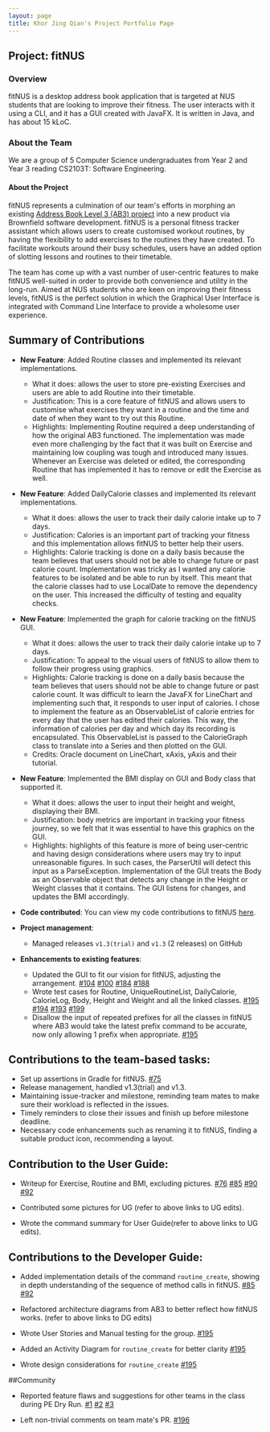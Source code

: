 ```yaml
---
layout: page
title: Khor Jing Qian's Project Portfolio Page
---
```


## Project: fitNUS

### Overview

fitNUS is a desktop address book application that is targeted at NUS students that are looking to improve their fitness.
The user interacts with it using a CLI, and it has a GUI created with JavaFX. It is written in Java, and has about 15
kLoC.

### About the Team

We are a group of 5 Computer Science undergraduates from Year 2 and Year 3 reading CS2103T: Software Engineering.

#### About the Project

fitNUS represents a culmination of our team's efforts in morphing an existing [Address Book Level 3 (AB3) project](https://github.com/se-edu/addressbook-level3)
into a new product via Brownfield software development. fitNUS is a personal fitness tracker assistant which allows
users to create customised workout routines, by having the flexibility to add exercises to the routines they have
created. To facilitate workouts around their busy schedules, users have an added option of slotting lessons and routines
to their timetable.

The team has come up with a vast number of user-centric features to make fitNUS well-suited in order to provide both
convenience and utility in the long-run. Aimed at NUS students who are keen on improving their fitness levels, fitNUS is
the perfect solution in which the Graphical User Interface is integrated with Command Line Interface to provide a
wholesome user experience.

## Summary of Contributions

* **New Feature**: Added Routine classes and implemented its relevant implementations.
  * What it does: allows the user to store pre-existing Exercises and users are able to add Routine into their timetable.
  * Justification: This is a core feature of fitNUS and allows users to customise what exercises they want in a routine and the time and date of when they want to try out this Routine.
  * Highlights: Implementing Routine required a deep understanding of how the original AB3 functioned. The implementation was made even more challenging by the fact that
  it was built on Exercise and maintaining low coupling was tough and introduced many issues. Whenever an Exercise was deleted or edited, the corresponding Routine that has implemented it has to remove or edit the Exercise as well.

* **New Feature**: Added DailyCalorie classes and implemented its relevant implementations.
  * What it does: allows the user to track their daily calorie intake up to 7 days.
  * Justification: Calories is an important part of tracking your fitness and this implementation allows fitNUS to better help their users.
  * Highlights: Calorie tracking is done on a daily basis because the team believes that users should not be able to change future or past calorie count.  Implementation was tricky as I wanted any calorie features to be isolated and be able to run by itself. This meant that the calorie classes had to use LocalDate to remove the dependency on the user. This increased the difficulty of testing and equality checks.

* **New Feature**: Implemented the graph for calorie tracking on the fitNUS GUI.
  * What it does: allows the user to track their daily calorie intake up to 7 days.
  * Justification: To appeal to the visual users of fitNUS to allow them to follow their progress using graphics.
  * Highlights: Calorie tracking is done on a daily basis because the team believes that users should not be able to change future or past calorie count. It was difficult to learn the JavaFX for LineChart and implementing such that, it responds to user input of calories. I chose to implement the feature as an ObservableList of calorie entries for every day that the user has edited their calories. This way, the information of calories per day and which day its recording is encapsulated. This ObservableList is passed to the CalorieGraph class to translate into a Series and then plotted on the GUI.
  * Credits: Oracle document on LineChart, xAxis, yAxis and their tutorial.

* **New Feature**: Implemented the BMI display on GUI and Body class that supported it.
    * What it does: allows the user to input their height and weight, displaying their BMI.
    * Justification: body metrics are important in tracking your fitness journey, so we felt that it was essential to have this graphics on the GUI.
    * Highlights:  highlights of this feature is more of being user-centric and having design considerations where users may try to input unreasonable figures. In such cases, the ParserUtil will detect this input as a ParseException. Implementation of the GUI treats the Body as an Observable object that detects any change in the Height or Weight classes that it contains. The GUI listens for changes, and updates the BMI accordingly.

* **Code contributed**: You can view my code contributions to fitNUS [here](https://nus-cs2103-ay2021s1.github.io/tp-dashboard/#breakdown=true&search=&sort=groupTitle&sortWithin=title&since=2020-08-14&timeframe=commit&mergegroup=&groupSelect=groupByRepos&checkedFileTypes=docs~functional-code~test-code~other&tabOpen=true&tabType=authorship&tabAuthor=khor-jingqian&tabRepo=AY2021S1-CS2103T-T09-2%2Ftp%5Bmaster%5D&authorshipIsMergeGroup=false&authorshipFileTypes=docs~functional-code~test-code~other).

* **Project management**:
  * Managed releases `v1.3(trial)` and `v1.3` (2 releases) on GitHub

* **Enhancements to existing features**:
  * Updated the GUI to fit our vision for fitNUS, adjusting the arrangement. [#104](https://github.com/AY2021S1-CS2103T-T09-2/tp/pull/104) [#100](https://github.com/AY2021S1-CS2103T-T09-2/tp/pull/100) [#184](https://github.com/AY2021S1-CS2103T-T09-2/tp/pull/184) [#188](https://github.com/AY2021S1-CS2103T-T09-2/tp/pull/188)
  * Wrote test cases for Routine, UniqueRoutineList, DailyCalorie, CalorieLog, Body, Height and Weight and all the
  linked classes. [#195](https://github.com/AY2021S1-CS2103T-T09-2/tp/pull/195) [#194](https://github.com/AY2021S1-CS2103T-T09-2/tp/pull/194) [#193](https://github.com/AY2021S1-CS2103T-T09-2/tp/pull/193) [#199](https://github.com/AY2021S1-CS2103T-T09-2/tp/pull/199)
  * Disallow the input of repeated prefixes for all the classes in fitNUS where AB3 would take the latest prefix command to be accurate, now only allowing 1 prefix when appropriate.  [#195](https://github.com/AY2021S1-CS2103T-T09-2/tp/pull/195)

## Contributions to the team-based tasks:

* Set up assertions in Gradle for fitNUS. [#75](https://github.com/AY2021S1-CS2103T-T09-2/tp/pull/75)
* Release management, handled v1.3(trial) and v1.3.
* Maintaining issue-tracker and milestone, reminding team mates to make sure their workload is reflected in the issues.
* Timely reminders to close their issues and finish up before milestone deadline.
* Necessary code enhancements such as renaming it to fitNUS, finding a suitable product icon, recommending a layout.

## Contribution to the User Guide:

* Writeup for Exercise, Routine and BMI, excluding pictures. [#76](https://github.com/AY2021S1-CS2103T-T09-2/tp/pull/76) [#85](https://github.com/AY2021S1-CS2103T-T09-2/tp/pull/85) [#90](https://github.com/AY2021S1-CS2103T-T09-2/tp/pull/90) [#92](https://github.com/AY2021S1-CS2103T-T09-2/tp/pull/92)

* Contributed some pictures for UG (refer to above links to UG edits).

* Wrote the command summary for User Guide(refer to above links to UG edits).

## Contributions to the Developer Guide:

* Added implementation details of the command `routine_create`, showing in depth understanding of the sequence of method calls in fitNUS. [#85](https://github.com/AY2021S1-CS2103T-T09-2/tp/pull/85) [#92](https://github.com/AY2021S1-CS2103T-T09-2/tp/pull/92)

* Refactored architecture diagrams from AB3 to better reflect how fitNUS works. (refer to above links to DG edits)

* Wrote User Stories and Manual testing for the group. [#195](https://github.com/AY2021S1-CS2103T-T09-2/tp/pull/195)

* Added an Activity Diagram for `routine_create` for better clarity [#195](https://github.com/AY2021S1-CS2103T-T09-2/tp/pull/195)

* Wrote design considerations for `routine_create` [#195](https://github.com/AY2021S1-CS2103T-T09-2/tp/pull/195)

##Community
  * Reported feature flaws and suggestions for other teams in the class during PE Dry Run. [#1](https://github.com/khor-jingqian/ped/issues/1) [#2](https://github.com/khor-jingqian/ped/issues/1) [#3](https://github.com/khor-jingqian/ped/issues/3)

  * Left non-trivial comments on team mate's PR. [#196](https://github.com/AY2021S1-CS2103T-T09-2/tp/pull/196)

